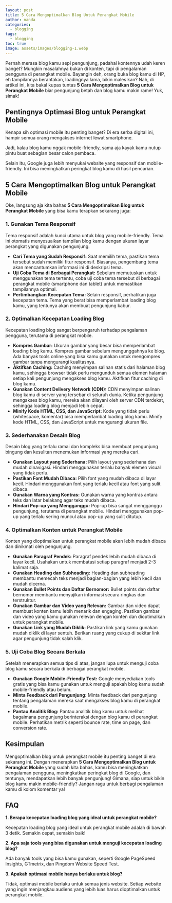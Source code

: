 ```yaml
---
layout: post
title: 5 Cara Mengoptimalkan Blog Untuk Perangkat Mobile
author: nanda
categories:
  - blogging
tags:
  - blogging
toc: true
image: assets/images/blogging-1.webp
---
```



Pernah merasa blog kamu sepi pengunjung, padahal kontennya udah keren banget? Mungkin masalahnya bukan di konten, tapi di pengalaman pengguna di perangkat mobile. Bayangin deh, orang buka blog kamu di HP, eh tampilannya berantakan, loadingnya lama, bikin males kan? Nah, di artikel ini, kita bakal kupas tuntas **5 Cara Mengoptimalkan Blog untuk Perangkat Mobile** biar pengunjung betah dan blog kamu makin rame! Yuk, simak!

## Pentingnya Optimasi Blog untuk Perangkat Mobile

Kenapa sih optimasi mobile itu penting banget? Di era serba digital ini, hampir semua orang mengakses internet lewat smartphone.

Jadi, kalau blog kamu nggak mobile-friendly, sama aja kayak kamu nutup pintu buat sebagian besar calon pembaca.

Selain itu, Google juga lebih menyukai website yang responsif dan mobile-friendly. Ini bisa meningkatkan peringkat blog kamu di hasil pencarian.

## 5 Cara Mengoptimalkan Blog untuk Perangkat Mobile

Oke, langsung aja kita bahas **5 Cara Mengoptimalkan Blog untuk Perangkat Mobile** yang bisa kamu terapkan sekarang juga:

### 1\. Gunakan Tema Responsif

Tema responsif adalah kunci utama untuk blog yang mobile-friendly. Tema ini otomatis menyesuaikan tampilan blog kamu dengan ukuran layar perangkat yang digunakan pengunjung.

- **Cari Tema yang Sudah Responsif:** Saat memilih tema, pastikan tema tersebut sudah memiliki fitur responsif. Biasanya, pengembang tema akan mencantumkan informasi ini di deskripsi tema.
- **Uji Coba Tema di Berbagai Perangkat:** Sebelum memutuskan untuk menggunakan tema tertentu, coba uji coba tema tersebut di berbagai perangkat mobile (smartphone dan tablet) untuk memastikan tampilannya optimal.
- **Pertimbangkan Kecepatan Tema:** Selain responsif, perhatikan juga kecepatan tema. Tema yang berat bisa memperlambat loading blog kamu, yang tentunya akan membuat pengunjung kabur.

### 2\. Optimalkan Kecepatan Loading Blog

Kecepatan loading blog sangat berpengaruh terhadap pengalaman pengguna, terutama di perangkat mobile.

- **Kompres Gambar:** Ukuran gambar yang besar bisa memperlambat loading blog kamu. Kompres gambar sebelum mengunggahnya ke blog. Ada banyak tools online yang bisa kamu gunakan untuk mengompres gambar tanpa mengurangi kualitasnya.
- **Aktifkan Caching:** Caching menyimpan salinan statis dari halaman blog kamu, sehingga browser tidak perlu mengunduh semua elemen halaman setiap kali pengunjung mengakses blog kamu. Aktifkan fitur caching di blog kamu.
- **Gunakan Content Delivery Network (CDN):** CDN menyimpan salinan blog kamu di server yang tersebar di seluruh dunia. Ketika pengunjung mengakses blog kamu, mereka akan dilayani oleh server CDN terdekat, sehingga loading blog menjadi lebih cepat.
- **Minify Kode HTML, CSS, dan JavaScript:** Kode yang tidak perlu (whitespace, komentar) bisa memperlambat loading blog kamu. Minify kode HTML, CSS, dan JavaScript untuk mengurangi ukuran file.

### 3\. Sederhanakan Desain Blog

Desain blog yang terlalu ramai dan kompleks bisa membuat pengunjung bingung dan kesulitan menemukan informasi yang mereka cari.

- **Gunakan Layout yang Sederhana:** Pilih layout yang sederhana dan mudah dinavigasi. Hindari menggunakan terlalu banyak elemen visual yang tidak perlu.
- **Pastikan Font Mudah Dibaca:** Pilih font yang mudah dibaca di layar kecil. Hindari menggunakan font yang terlalu kecil atau font yang sulit dibaca.
- **Gunakan Warna yang Kontras:** Gunakan warna yang kontras antara teks dan latar belakang agar teks mudah dibaca.
- **Hindari Pop-up yang Mengganggu:** Pop-up bisa sangat mengganggu pengunjung, terutama di perangkat mobile. Hindari menggunakan pop-up yang terlalu sering muncul atau pop-up yang sulit ditutup.

### 4\. Optimalkan Konten untuk Perangkat Mobile

Konten yang dioptimalkan untuk perangkat mobile akan lebih mudah dibaca dan dinikmati oleh pengunjung.

- **Gunakan Paragraf Pendek:** Paragraf pendek lebih mudah dibaca di layar kecil. Usahakan untuk membatasi setiap paragraf menjadi 2-3 kalimat saja.
- **Gunakan Heading dan Subheading:** Heading dan subheading membantu memecah teks menjadi bagian-bagian yang lebih kecil dan mudah dicerna.
- **Gunakan Bullet Points dan Daftar Bernomor:** Bullet points dan daftar bernomor membantu menyajikan informasi secara ringkas dan terstruktur.
- **Gunakan Gambar dan Video yang Relevan:** Gambar dan video dapat membuat konten kamu lebih menarik dan engaging. Pastikan gambar dan video yang kamu gunakan relevan dengan konten dan dioptimalkan untuk perangkat mobile.
- **Gunakan Link yang Mudah Diklik:** Pastikan link yang kamu gunakan mudah diklik di layar sentuh. Berikan ruang yang cukup di sekitar link agar pengunjung tidak salah klik.

### 5\. Uji Coba Blog Secara Berkala

Setelah menerapkan semua tips di atas, jangan lupa untuk menguji coba blog kamu secara berkala di berbagai perangkat mobile.

- **Gunakan Google Mobile-Friendly Test:** Google menyediakan tools gratis yang bisa kamu gunakan untuk menguji apakah blog kamu sudah mobile-friendly atau belum.
- **Minta Feedback dari Pengunjung:** Minta feedback dari pengunjung tentang pengalaman mereka saat mengakses blog kamu di perangkat mobile.
- **Pantau Analitik Blog:** Pantau analitik blog kamu untuk melihat bagaimana pengunjung berinteraksi dengan blog kamu di perangkat mobile. Perhatikan metrik seperti bounce rate, time on page, dan conversion rate.

## Kesimpulan

Mengoptimalkan blog untuk perangkat mobile itu penting banget di era sekarang ini. Dengan menerapkan **5 Cara Mengoptimalkan Blog untuk Perangkat Mobile** yang sudah kita bahas, kamu bisa meningkatkan pengalaman pengguna, meningkatkan peringkat blog di Google, dan tentunya, mendapatkan lebih banyak pengunjung! Gimana, siap untuk bikin blog kamu makin mobile-friendly? Jangan ragu untuk berbagi pengalaman kamu di kolom komentar ya!

## FAQ

**1\. Berapa kecepatan loading blog yang ideal untuk perangkat mobile?**

Kecepatan loading blog yang ideal untuk perangkat mobile adalah di bawah 3 detik. Semakin cepat, semakin baik!

**2\. Apa saja tools yang bisa digunakan untuk menguji kecepatan loading blog?**

Ada banyak tools yang bisa kamu gunakan, seperti Google PageSpeed Insights, GTmetrix, dan Pingdom Website Speed Test.

**3\. Apakah optimasi mobile hanya berlaku untuk blog?**

Tidak, optimasi mobile berlaku untuk semua jenis website. Setiap website yang ingin menjangkau audiens yang lebih luas harus dioptimalkan untuk perangkat mobile.

